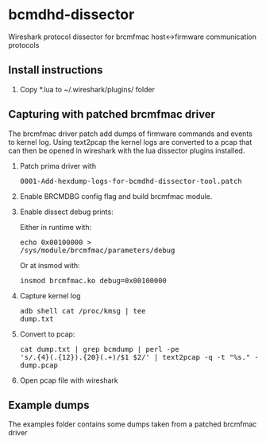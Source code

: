 bcmdhd-dissector
================

Wireshark protocol dissector for brcmfmac host<->firmware communication protocols

Install instructions
--------------------
1) Copy *.lua to ~/.wireshark/plugins/ folder

Capturing with patched brcmfmac driver
-------------------------------------

The brcmfmac driver patch add dumps of firmware commands and events to kernel log. Using text2pcap
the kernel logs are converted to a pcap that can then be opened in wireshark with the lua dissector
plugins installed.

1) Patch prima driver with <pre>0001-Add-hexdump-logs-for-bcmdhd-dissector-tool.patch</pre>
2) Enable BRCMDBG config flag and build brcmfmac module.

3) Enable dissect debug prints:

   Either in runtime with: <pre>echo 0x00100000 > /sys/module/brcmfmac/parameters/debug</pre>
   Or at insmod with: <pre>insmod brcmfmac.ko debug=0x00100000</pre>

4) Capture kernel log <pre>adb shell cat /proc/kmsg | tee dump.txt</pre>
5) Convert to pcap: <pre>cat dump.txt | grep bcmdump | perl -pe 's/.{4}(.{12}).{20}(.+)/$1 $2/' | text2pcap -q -t "%s." -l 105 - dump.pcap</pre>
6) Open pcap file with wireshark

Example dumps
-------------
The examples folder contains some dumps taken from a patched brcmfmac driver
